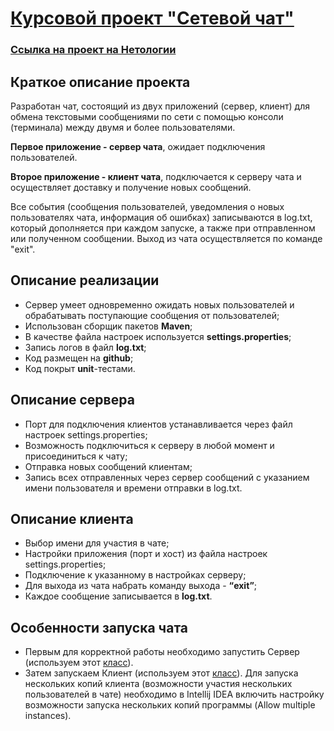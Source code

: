 # [Курсовой проект "Сетевой чат"](https://github.com/aDolgosheev/netology-java-developer/tree/main/Final%20projects/course-project-network-chat)
### [Ссылка на проект на Нетологии](https://github.com/netology-code/jd-homeworks/blob/master/diploma/networkchat.md)


## Краткое описание проекта

Разработан чат, состоящий из двух приложений (сервер, клиент) для обмена текстовыми сообщениями по сети с помощью консоли (терминала) между двумя и более пользователями.

**Первое приложение - сервер чата**, ожидает подключения пользователей.

**Второе приложение - клиент чата**, подключается к серверу чата и осуществляет доставку и получение новых сообщений.

Все события (сообщения пользователей, уведомления о новых пользователях чата, информация об ошибках)  записываются в log.txt, который дополняется при каждом запуске, а также при отправленном или полученном сообщении. Выход из чата осуществляется по команде "exit".


## Описание реализации

- Сервер умеет одновременно ожидать новых пользователей и обрабатывать поступающие сообщения от пользователей;
- Использован сборщик пакетов **Maven**;
- В качестве файла настроек используется **settings.properties**;
- Запись логов в файл **log.txt**;
- Код размещен на **github**;
- Код покрыт **unit**-тестами.


## Описание сервера

- Порт для подключения клиентов устанавливается через файл настроек settings.properties;
- Возможность подключиться к серверу в любой момент и присоединиться к чату;
- Отправка новых сообщений клиентам;
- Запись всех отправленных через сервер сообщений с указанием имени пользователя и времени отправки в log.txt.


## Описание клиента

- Выбор имени для участия в чате;
- Настройки приложения (порт и хост) из файла настроек settings.properties;
- Подключение к указанному в настройках серверу;
- Для выхода из чата набрать команду выхода - **“exit”**;
- Каждое сообщение записывается в **log.txt**.


## Особенности запуска чата

- Первым для корректной работы необходимо запустить Сервер (используем этот [класс](src/main/java/ru/netology/dolgosheev/server/MainServer.java)).
- Затем запускаем Клиент (используем этот [класс](src/main/java/ru/netology/dolgosheev/client/MainClient.java)). 
  Для запуска нескольких копий клиента (возможности участия нескольких пользователей в чате) необходимо в Intellij IDEA включить настройку возможности запуска нескольких копий программы (Allow multiple instances).
